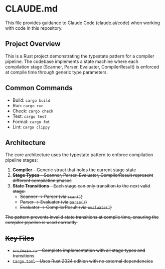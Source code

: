 # CLAUDE.md

This file provides guidance to Claude Code (claude.ai/code) when working with code in this repository.

## Project Overview

This is a Rust project demonstrating the typestate pattern for a compiler pipeline. The codebase implements a state machine where each compilation stage (Scanner, Parser, Evaluater, CompilerResult) is enforced at compile time through generic type parameters.

## Common Commands

- Build: `cargo build`
- Run: `cargo run`
- Check: `cargo check`
- Test: `cargo test`
- Format: `cargo fmt`
- Lint: `cargo clippy`

## Architecture

The core architecture uses the typestate pattern to enforce compilation pipeline stages:

1. **Compiler<S>** - Generic struct that holds the current stage state
2. **Stage Types** - Scanner, Parser, Evaluater, CompilerResult represent different compilation phases
3. **State Transitions** - Each stage can only transition to the next valid stage:
   - Scanner → Parser (via `scan()`)
   - Parser → Evaluater (via `parse()`)
   - Evaluater → CompilerResult (via `evaluate()`)

The pattern prevents invalid state transitions at compile time, ensuring the compiler pipeline is used correctly.

## Key Files

- `src/main.rs` - Complete implementation with all stage types and transitions
- `Cargo.toml` - Uses Rust 2024 edition with no external dependencies